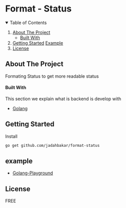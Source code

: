 # Format - Status


<!-- TABLE OF CONTENTS -->
<details open="open">
  <summary>Table of Contents</summary>
  <ol>
    <li>
      <a href="#about-the-project">About The Project</a>
      <ul>
        <li><a href="#built-with">Built With</a></li>
      </ul>
    </li>
    <li>
      <a href="#getting-started">Getting Started</a>
      <a href="#example">Example</a>
    </li>
    <li><a href="#license">License</a></li>
  </ol>
</details>


<!-- ABOUT THE PROJECT -->
## About The Project

Formating Status to get more readable status

<!-- BUILD WITH -->
#### Built With

This section we explain what is backend is develop with
* [Golang](https://golang.org)

<!-- GETTING STARTED -->
## Getting Started
Install
   ```sh
   go get github.com/jadahbakar/format-status
   ```

<!-- EXAMPLE -->
## example
* [Golang-Playground](https://play.golang.org/p/c7UXQoWTeSv)
<!-- LICENSE -->
## License
FREE
